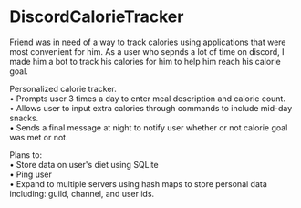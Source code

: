 # DiscordCalorieTracker

Friend was in need of a way to track calories using applications that were most convenient for him. As a user who sepnds a lot of time on discord, I made him a bot to track his calories for him to help him reach his calorie goal. <br />

Personalized calorie tracker.<br />
• Prompts user 3 times a day to enter meal description and calorie count.<br />
• Allows user to input extra calories through commands to include mid-day snacks.<br />
• Sends a final message at night to notify user whether or not calorie goal was met or not.<br />

Plans to: <br />
• Store data on user's diet using SQLite<br />
• Ping user<br />
• Expand to multiple servers using hash maps to store personal data including: guild, channel, and user ids.<br />
